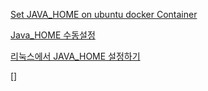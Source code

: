 [Set JAVA_HOME on ubuntu docker Container](https://felixgondwe.medium.com/set-java-home-on-ubuntu-docker-container-e302a7aa45ad)

[Java_HOME 수동설정](https://gigas-blog.tistory.com/140)

[리눅스에서 JAVA_HOME 설정하기](https://keichee.tistory.com/11)

[]
